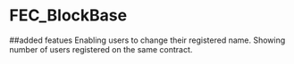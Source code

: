 # FEC_BlockBase
##added featues
Enabling users to change their registered name.
Showing number of users registered on the same contract.
